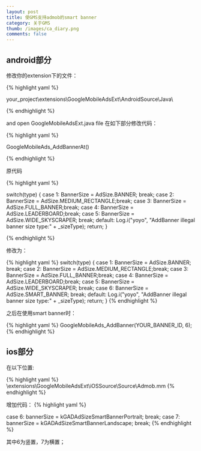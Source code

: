 ```yaml
---
layout: post
title: 使GMS支持admob的smart banner
category: 关于GMS
thumb: /images/ca_diary.png
comments: false
---
```


## android部分
 
修改你的extension下的文件：

{% highlight yaml %}

your_project\extensions\GoogleMobileAdsExt\AndroidSource\Java\ 



{% endhighlight %}


and open GoogleMobileAdsExt.java file
在如下部分修改代码：

{% highlight yaml %}

GoogleMobileAds_AddBannerAt()

{% endhighlight %}

原代码

{% highlight yaml %}

switch(type)
{
case 1: BannerSize = AdSize.BANNER; break;
case 2: BannerSize = AdSize.MEDIUM_RECTANGLE;break;
case 3: BannerSize = AdSize.FULL_BANNER;break;
case 4: BannerSize = AdSize.LEADERBOARD;break;
case 5: BannerSize = AdSize.WIDE_SKYSCRAPER; break;
default: Log.i("yoyo", "AddBanner illegal banner size type:" + _sizeType); return;
} 

{% endhighlight %}

修改为：

{% highlight yaml %}
switch(type)
{
case 1: BannerSize = AdSize.BANNER; break;
case 2: BannerSize = AdSize.MEDIUM_RECTANGLE;break;
case 3: BannerSize = AdSize.FULL_BANNER;break;
case 4: BannerSize = AdSize.LEADERBOARD;break;
case 5: BannerSize = AdSize.WIDE_SKYSCRAPER; break;
case 6: BannerSize = AdSize.SMART_BANNER; break;
default: Log.i("yoyo", "AddBanner illegal banner size type:" + _sizeType); return;
}
{% endhighlight %}
 
之后在使用smart banner时：

{% highlight yaml %}
GoogleMobileAds_AddBanner(YOUR_BANNER_ID, 6);
{% endhighlight %}
## ios部分

在以下位置:

{% highlight yaml %}
\extensions\GoogleMobileAdsExt\iOSSource\Source\Admob.mm
{% endhighlight %}

增加代码：
{% highlight yaml %}

case 6: bannerSize = kGADAdSizeSmartBannerPortrait; break; 
case 7: bannerSize = kGADAdSizeSmartBannerLandscape; break; 
{% endhighlight %}

其中6为竖置，7为横置；
